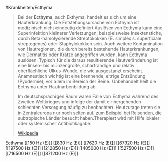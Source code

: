 #Krankheiten/Ecthyma
> Bei der **Ecthyma**, auch Ekthyma, handelt es sich um eine Hauterkrankung. Die Entstehungsursache von Ecthyma ist medizinisch nicht eindeutig definiert.Auslöser von Ecthyma kann eine Superinfektion kleinerer Verletzungen, beispielsweise Insektenstiche, durch Beta-hämolysierende Streptokokken (E. simplex s. superficiale streptogenes) oder Staphylokokken sein. Auch weitere Kontamination von Hautregionen, die durch bereits bestehende Hauterkrankungen, wie Dermatitis oder Krätze angegriffen wurden, kann Ecthyma auslösen. Typisch für die daraus resultierende Hautveränderung ist eine linsen- bis münzengroße, scharfrandige und relativ oberflächliche Ulkus-Wunde, die wie ausgestanzt erscheint. Anamnestisch wichtig ist eine brennende, eitrige Entzündung (Pyodermie), vor allem im Bereich der Beine. Unbehandelt heilt die Ecthyma unter Hautnarbenbildung ab.
>
> Im deutschsprachigen Raum waren Fälle von Ecthyma während des Zweiten Weltkrieges und infolge der damit einhergehenden schlechten Versorgung häufig zu beobachten. Heutzutage treten sie in Zentraleuropa nur noch selten auf, zum Beispiel bei Reisenden, die subtropische Länder besucht haben.Therapiert wird mit Hilfe lokaler oder systemischer Antibiotikagabe.
>
> [Wikipedia](https://de.wikipedia.org/wiki/Ecthyma)

Ecthyma
[[150 Hz (E)]]
[[830 Hz (E)]]
[[7620 Hz (E)]]
[[67920 Hz (E)]]
[[197500 Hz (E)]]
[[212850 Hz (E)]]
[[405000 Hz (E)]]
[[527500 Hz (E)]]
[[716500 Hz (E)]]
[[871200 Hz (E)]]